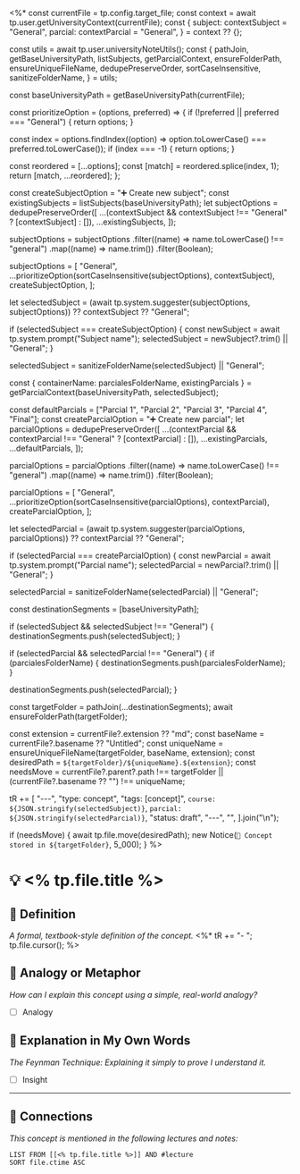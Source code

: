 <%*
const currentFile = tp.config.target_file;
const context = await tp.user.getUniversityContext(currentFile);
const {
  subject: contextSubject = "General",
  parcial: contextParcial = "General",
} = context ?? {};

const utils = await tp.user.universityNoteUtils();
const {
  pathJoin,
  getBaseUniversityPath,
  listSubjects,
  getParcialContext,
  ensureFolderPath,
  ensureUniqueFileName,
  dedupePreserveOrder,
  sortCaseInsensitive,
  sanitizeFolderName,
} = utils;

const baseUniversityPath = getBaseUniversityPath(currentFile);

const prioritizeOption = (options, preferred) => {
  if (!preferred || preferred === "General") {
    return options;
  }

  const index = options.findIndex((option) => option.toLowerCase() === preferred.toLowerCase());
  if (index === -1) {
    return options;
  }

  const reordered = [...options];
  const [match] = reordered.splice(index, 1);
  return [match, ...reordered];
};

const createSubjectOption = "➕ Create new subject";
const existingSubjects = listSubjects(baseUniversityPath);
let subjectOptions = dedupePreserveOrder([
  ...(contextSubject && contextSubject !== "General" ? [contextSubject] : []),
  ...existingSubjects,
]);

subjectOptions = subjectOptions
  .filter((name) => name.toLowerCase() !== "general")
  .map((name) => name.trim())
  .filter(Boolean);

subjectOptions = [
  "General",
  ...prioritizeOption(sortCaseInsensitive(subjectOptions), contextSubject),
  createSubjectOption,
];

let selectedSubject =
  (await tp.system.suggester(subjectOptions, subjectOptions)) ?? contextSubject ?? "General";

if (selectedSubject === createSubjectOption) {
  const newSubject = await tp.system.prompt("Subject name");
  selectedSubject = newSubject?.trim() || "General";
}

selectedSubject = sanitizeFolderName(selectedSubject) || "General";

const { containerName: parcialesFolderName, existingParcials } =
  getParcialContext(baseUniversityPath, selectedSubject);

const defaultParcials = ["Parcial 1", "Parcial 2", "Parcial 3", "Parcial 4", "Final"];
const createParcialOption = "➕ Create new parcial";
let parcialOptions = dedupePreserveOrder([
  ...(contextParcial && contextParcial !== "General" ? [contextParcial] : []),
  ...existingParcials,
  ...defaultParcials,
]);

parcialOptions = parcialOptions
  .filter((name) => name.toLowerCase() !== "general")
  .map((name) => name.trim())
  .filter(Boolean);

parcialOptions = [
  "General",
  ...prioritizeOption(sortCaseInsensitive(parcialOptions), contextParcial),
  createParcialOption,
];

let selectedParcial =
  (await tp.system.suggester(parcialOptions, parcialOptions)) ?? contextParcial ?? "General";

if (selectedParcial === createParcialOption) {
  const newParcial = await tp.system.prompt("Parcial name");
  selectedParcial = newParcial?.trim() || "General";
}

selectedParcial = sanitizeFolderName(selectedParcial) || "General";

const destinationSegments = [baseUniversityPath];

if (selectedSubject && selectedSubject !== "General") {
  destinationSegments.push(selectedSubject);
}

if (selectedParcial && selectedParcial !== "General") {
  if (parcialesFolderName) {
    destinationSegments.push(parcialesFolderName);
  }

  destinationSegments.push(selectedParcial);
}

const targetFolder = pathJoin(...destinationSegments);
await ensureFolderPath(targetFolder);

const extension = currentFile?.extension ?? "md";
const baseName = currentFile?.basename ?? "Untitled";
const uniqueName = ensureUniqueFileName(targetFolder, baseName, extension);
const desiredPath = `${targetFolder}/${uniqueName}.${extension}`;
const needsMove =
  currentFile?.parent?.path !== targetFolder || (currentFile?.basename ?? "") !== uniqueName;

tR += [
  "---",
  "type: concept",
  "tags: [concept]",
  `course: ${JSON.stringify(selectedSubject)}`,
  `parcial: ${JSON.stringify(selectedParcial)}`,
  "status: draft",
  "---",
  "",
].join("\n");

if (needsMove) {
  await tp.file.move(desiredPath);
  new Notice(`🧠 Concept stored in ${targetFolder}`, 5_000);
}
%>

# 💡 <% tp.file.title %>

## 📜 Definition
*A formal, textbook-style definition of the concept.*
<%*
tR += "- ";
tp.file.cursor();
%>

## 🧠 Analogy or Metaphor
*How can I explain this concept using a simple, real-world analogy?*
- [ ] Analogy

## 🧭 Explanation in My Own Words
*The Feynman Technique: Explaining it simply to prove I understand it.*
- [ ] Insight

---

## 🔗 Connections
*This concept is mentioned in the following lectures and notes:*

```dataview
LIST FROM [[<% tp.file.title %>]] AND #lecture
SORT file.ctime ASC
```
